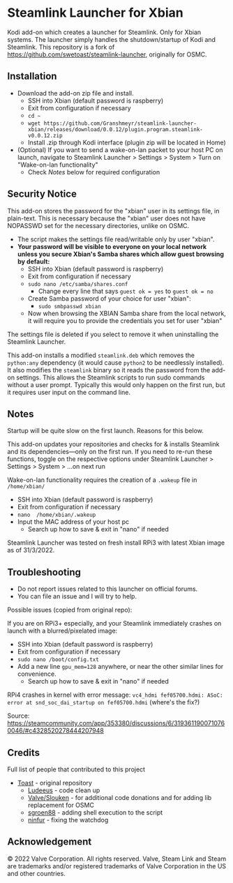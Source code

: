 




# Steamlink Launcher for Xbian

Kodi add-on which creates a launcher for Steamlink. Only for Xbian systems. The launcher simply handles the shutdown/startup of Kodi and Steamlink. This repository is a fork of https://github.com/swetoast/steamlink-launcher, originally for OSMC.

## Installation

* Download the add-on zip file and install.
	* SSH into Xbian (default password is raspberry)
	* Exit from configuration if necessary
	* `cd ~`
	*  `wget https://github.com/Granshmeyr/steamlink-launcher-xbian/releases/download/0.0.12/plugin.program.steamlink-v0.0.12.zip`
	* Install .zip through Kodi interface (plugin zip will be located in Home)
* (Optional) If you want to send a wake-on-lan packet to your host PC on launch, navigate to Steamlink Launcher > Settings > System > Turn on "Wake-on-lan functionality"
	* Check *Notes* below for required configuration

## Security Notice
This add-on stores the password for the "xbian" user in its settings file, in plain-text. This is necessary because the "xbian" user does not have NOPASSWD set for the necessary directories, unlike on OSMC.
* The script makes the settings file read/writable only by user "xbian".
* **Your password will be visible to everyone on your local network unless you secure Xbian's Samba shares which allow guest browsing by default:**
	* SSH into Xbian (default password is raspberry)
	* Exit from configuration if necessary
	* `sudo nano /etc/samba/shares.conf`
		* Change every line that says `guest ok = yes` to `guest ok = no`
	* Create Samba password of your choice for user "xbian":
		* `sudo smbpasswd xbian`
	* Now when browsing the XBIAN Samba share from the local network, it will require you to provide the credentials you set for user "xbian"

The settings file is deleted if you select to remove it when uninstalling the Steamlink Launcher.

This add-on installs a modified `steamlink.deb` which removes the `python:any` dependency (it would cause `python2` to be needlessly installed). It also modifies the `steamlink` binary so it reads the password from the add-on settings. This allows the Steamlink scripts to run sudo commands without a user prompt. Typically this would only happen on the first run, but it requires user input on the command line.

## Notes
Startup will be quite slow on the first launch. Reasons for this below.

This add-on updates your repositories and checks for & installs Steamlink and its dependencies—only on the first run. If you need to re-run these functions, toggle on the respective options under Steamlink Launcher > Settings > System > ...on next run

Wake-on-lan functionality requires the creation of a `.wakeup` file in `/home/xbian/`
* SSH into Xbian (default password is raspberry)
* Exit from configuration if necessary
* `nano  /home/xbian/.wakeup`
* Input the MAC address of your host pc
	* Search up how to save & exit in "nano" if needed

Steamlink Launcher was tested on fresh install RPi3 with latest Xbian image as of 31/3/2022.

## Troubleshooting

* Do not report issues related to this launcher on official forums.
* You can file an issue and I will try to help.

Possible issues (copied from original repo):

If you are on RPi3+ especially, and your Steamlink immediately crashes on launch with a blurred/pixelated image:
* SSH into Xbian (default password is raspberry)
* Exit from configuration if necessary
* `sudo nano /boot/config.txt`
* Add a new line `gpu_mem=128` anywhere, or near the other similar lines for convenience.
	* Search up how to save & exit in "nano" if needed

RPi4 crashes in kernel with error message: `vc4_hdmi fef05700.hdmi: ASoC: error at snd_soc_dai_startup on fef05700.hdmi` (where's the fix?)

Source: https://steamcommunity.com/app/353380/discussions/6/3193611900710760046/#c4328520278444207948

## Credits

Full list of people that contributed to this project

* [Toast](https://github.com/swetoast) - original repository
	* [Ludeeus](https://github.com/ludeeus) - code clean up
	* [Valve/Slouken](https://github.com/swetoast/Steamlink-launcher/commits?author=slouken) - for additional code donations and for adding lib replacement for OSMC
	* [sgroen88](https://github.com/sgroen88) - adding shell execution to the script
	* [ninfur](https://github.com/ninfur) - fixing the watchdog

## Acknowledgement

© 2022 Valve Corporation. All rights reserved. Valve, Steam Link and Steam are trademarks and/or 
registered trademarks of Valve Corporation in the US and other countries. 
